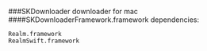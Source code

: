 ###SKDownloader
downloader for mac
####SKDownloaderFramework.framework
dependencies:

	Realm.framework
	RealmSwift.framework